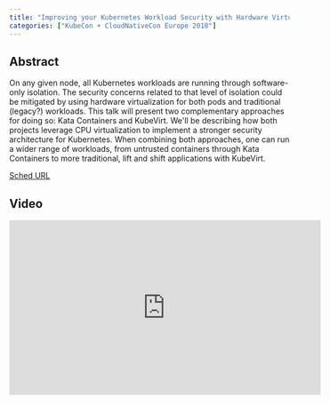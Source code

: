 ```yaml
---
title: "Improving your Kubernetes Workload Security with Hardware Virtualization - Fabian Deutsch, Red Hat & Samuel Ortiz, Intel (Intermediate Skill Level) (Slides Attached)"
categories: ["KubeCon + CloudNativeCon Europe 2018"]
---
```


## Abstract

On any given node, all Kubernetes workloads are running through software-only isolation. The security concerns related to that level of isolation could be mitigated by using hardware virtualization for both pods and traditional (legacy?) workloads. This talk will present two complementary approaches for doing so: Kata Containers and KubeVirt. We'll be describing how both projects leverage CPU virtualization to implement a stronger security architecture for Kubernetes. When combining both approaches, one can run a wider range of workloads, from untrusted containers through Kata Containers to more traditional, lift and shift applications with KubeVirt.

[Sched URL](https://kccnceu18.sched.com/event/3aefc430123da2e3adc1b6cf05335239)

## Video

<iframe width='560' height='315' src='https://www.youtube.com/embed/T_NxDXAdbfo' frameborder='0' allow='accelerometer; autoplay; encrypted-media; gyroscope; picture-in-picture' allowfullscreen></iframe>
